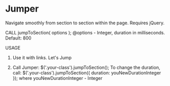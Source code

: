 # Jumper
Navigate smoothly from section to section within the page.
Requires jQuery.

CALL 
jumpToSection( options );
  @options - Integer, duration in milliseconds. Default: 800

USAGE
1. Use it with links.
  <a hreh="#id-of-section-to-jump-to" class="your-class">Let's Jump</a>

2. Call Jumper:
  $('.your-class').jumpToSection();
  To change the duration, call:
  $('.your-class').jumpToSection({ duration: youNewDurationInteger });
  where youNewDurationInteger - Integer
